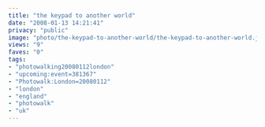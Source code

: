 ```yaml
---
title: "the keypad to another world"
date: "2008-01-13 14:21:41"
privacy: "public"
image: "photo/the-keypad-to-another-world/the-keypad-to-another-world.jpg"
views: "9"
faves: "0"
tags:
- "photowalking20080112london"
- "upcoming:event=381367"
- "Photowalk:London=20080112"
- "london"
- "england"
- "photowalk"
- "uk"
---
```


